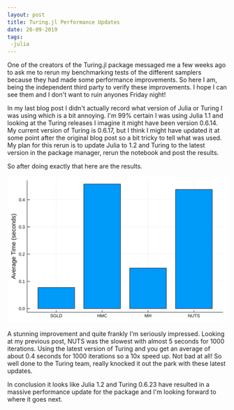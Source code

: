 ```yaml
---
layout: post
title: Turing.jl Performance Updates
date: 20-09-2019
tags:
 -julia
---
```


One of the creators of the Turing.jl package messaged me a few weeks ago to ask me to rerun my benchmarking tests of the different samplers because they had made some performance improvements. So here I am, being the independent third party to verify these improvements. I hope I can see them and I don't want to ruin anyones Friday night!

In my last blog post I didn't actually record what version of Julia or Turing I was using which is a bit annoying. I'm 99% certain I was using Julia 1.1 and looking at the  Turing releases I imagine it might have been version  0.6.14. My current version of Turing is 0.6.17, but I think I might have updated it at some point after the original blog post so a bit tricky to tell what was used. My plan for this rerun is to update Julia to 1.2 and Turing to the latest version in the package manager, rerun the notebook and post the results. 

So after doing exactly that here are the results. 

![svg](/assets/turing-redo.svg)

A stunning improvement and quite frankly I'm seriously impressed. Looking at my previous post, NUTS was the slowest with almost 5 seconds for 1000 iterations. Using the latest version of Turing and you get an average of about 0.4 seconds for 1000 iterations so a 10x speed up. Not bad at all! So well done to the Turing team, really knocked it out the park with these latest updates. 

In conclusion it looks like  Julia 1.2 and Turing 0.6.23 have resulted in a massive performance update for the package and I'm looking forward to where it goes next. 



